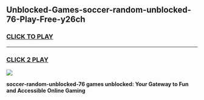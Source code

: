 
## Unblocked-Games-soccer-random-unblocked-76-Play-Free-y26ch
<h3>
<a href="https://premium76.site?title=soccer-random-unblocked-76&ref=17A">CLICK TO PLAY</a></h3>
<hr>

<h3>
<a href="https://premium76.site?title=soccer-random-unblocked-76&ref=17A">CLICK 2 PLAY</a>
  
</h3>

<a href="https://premium76.site?title=soccer-random-unblocked-76&ref=17A"><img src="https://clearcache.store/games.png"></a>


**soccer-random-unblocked-76 games unblocked: Your Gateway to Fun and Accessible Online Gaming**
